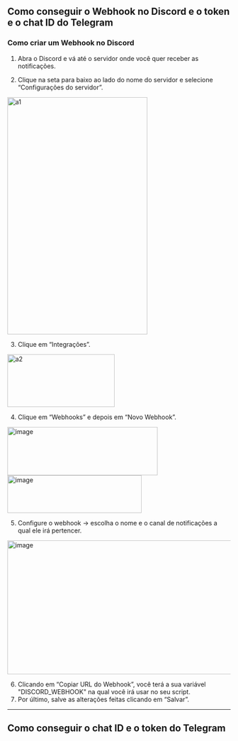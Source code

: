 ## Como conseguir o Webhook no Discord e o token e o chat ID do Telegram ##
### Como criar um Webhook no Discord ###

1. Abra o Discord e vá até o servidor onde você quer receber as notificações.

2. Clique na seta para baixo ao lado do nome do servidor e selecione “Configurações do servidor”.
<img width="316" height="535" alt="a1" src="https://github.com/user-attachments/assets/ba9b678a-fd59-4d67-977d-4f6d35cc73df" />


3. Clique em “Integrações”.
<img width="242" height="119" alt="a2" src="https://github.com/user-attachments/assets/2b817026-15ec-44fc-aa5e-1ca63604843b" />


4. Clique em “Webhooks” e depois em “Novo Webhook”.
<img width="339" height="109" alt="image" src="https://github.com/user-attachments/assets/7326ee3f-4eef-4f3a-a42c-4b0bf7978edc" /> 
<img width="303" height="85" alt="image" src="https://github.com/user-attachments/assets/897f1d49-14b5-4a7f-84f5-4813494a245e" />


5. Configure o webhook -> escolha o nome e o canal de notificações a qual ele irá pertencer.
<img width="669" height="302" alt="image" src="https://github.com/user-attachments/assets/7a7aab80-a571-4f6a-8576-12d3797b0e92" />

6. Clicando em “Copiar URL do Webhook”, você terá a sua variável "DISCORD_WEBHOOK" na qual você irá usar no seu script.
7. Por último, salve as alterações feitas clicando em “Salvar”.

------------------------------------------------------------------------------------------------------------------------------------------
## Como conseguir o chat ID e o token do Telegram
